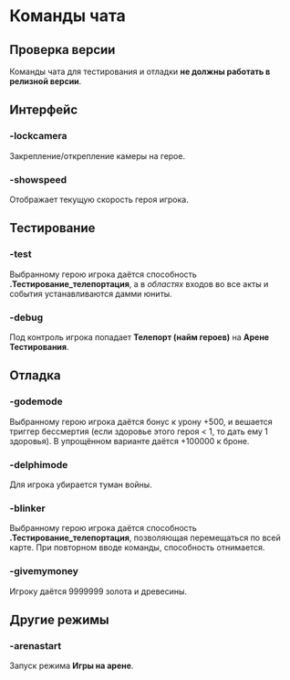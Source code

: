 # Команды чата

## Проверка версии
Команды чата для тестирования и отладки **не должны работать в релизной версии**.

## Интерфейс

### -lockcamera
Закрепление/открепление камеры на герое.

### -showspeed
Отображает текущую скорость героя игрока.

## Тестирование
### -test
Выбранному герою игрока даётся способность **.Тестирование_телепортация**, а в *областях* входов во все акты и события устанавливаются дамми юниты.

### -debug
Под контроль игрока попадает **Телепорт (найм героев)** на **Арене Тестирования**.

## Отладка
### -godemode
Выбранному герою игрока даётся бонус к урону +500, и вешается триггер бессмертия (если здоровье этого героя < 1, то дать ему 1 здоровья). В упрощённом варианте даётся +100000 к броне.

### -delphimode
Для игрока убирается туман войны.

### -blinker
Выбранному герою игрока даётся способность **.Тестирование_телепортация**, позволяющая перемещаться по всей карте. При повторном вводе команды, способность отнимается.

### -givemymoney
Игроку даётся 9999999 золота и древесины.

## Другие режимы

### -arenastart
Запуск режима **Игры на арене**.